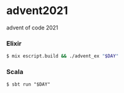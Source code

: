 # advent2021
advent of code 2021

### Elixir

```bash
$ mix escript.build && ./advent_ex "$DAY"
```

### Scala

```$bash
$ sbt run "$DAY"
```
